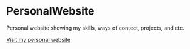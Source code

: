 # PersonalWebsite
Personal website showing my skills, ways of contect, projects, and etc.

<a href="https://nirtimor.github.io/PersonalWebsite/" target="_blank">Visit my personal website</a>


